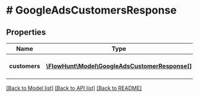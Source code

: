 # # GoogleAdsCustomersResponse

## Properties

Name | Type | Description | Notes
------------ | ------------- | ------------- | -------------
**customers** | [**\FlowHunt\Model\GoogleAdsCustomerResponse[]**](GoogleAdsCustomerResponse.md) | List of Google Ads Customers |

[[Back to Model list]](../../README.md#models) [[Back to API list]](../../README.md#endpoints) [[Back to README]](../../README.md)
